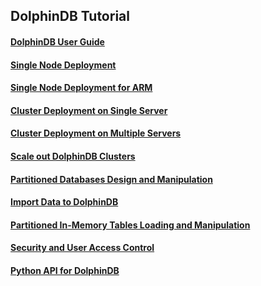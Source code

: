 ## DolphinDB Tutorial
#### [DolphinDB User Guide](https://github.com/dolphindb/Tutorials_EN/blob/master/dolphindb_user_guide.md)
#### [Single Node Deployment](https://github.com/dolphindb/Tutorials_EN/blob/master/standalone_server.md)
#### [Single Node Deployment for ARM](https://github.com/dolphindb/Tutorials_EN/blob/master/ARM_standalone_deploy.md)
#### [Cluster Deployment on Single Server](https://github.com/dolphindb/Tutorials_EN/blob/master/single_machine_cluster_deploy.md)
#### [Cluster Deployment on Multiple Servers](https://github.com/dolphindb/Tutorials_EN/blob/master/multi_machine_cluster_deploy.md)
#### [Scale out DolphinDB Clusters](https://github.com/dolphindb/Tutorials_EN/blob/master/cluster_scaleout.md)
#### [Partitioned Databases Design and Manipulation](https://github.com/dolphindb/Tutorials_EN/blob/master/database.md)
#### [Import Data to DolphinDB](https://github.com/dolphindb/Tutorials_EN/blob/master/import_data.md)
#### [Partitioned In-Memory Tables Loading and Manipulation](https://github.com/dolphindb/Tutorials_EN/blob/master/partitioned_in_memory_table.md)
#### [Security and User Access Control](https://github.com/dolphindb/Tutorials_EN/blob/master/ACL_and_Security.md)
#### [Python API for DolphinDB](https://github.com/dolphindb/Tutorials_EN/blob/master/python_api.md)

